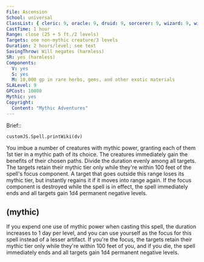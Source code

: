 ```yaml
---
File: Ascension
School: universal
ClassList: { cleric: 9, oracle: 9, druid: 9, sorcerer: 9, wizard: 9, witch: 9, psychic: 9 }
CastTime: 1 hour
Range: close (25 + 5 ft./2 levels)
Targets: one non-mythic creature/3 levels
Duration: 2 hours/level; see text
SavingThrow: Will negates (harmless)
SR: yes (harmless)
Components:
  V: yes
  S: yes
  M: 10,000 gp in rare herbs, gems, and other exotic materials
SLALevel: 9
GPCost: 10000
Mythic: yes
Copyright:
  Content: "Mythic Adventures"
---
```

Brief:: 

```dataviewjs
customJS.Spell.printWiki(dv)
```

You imbue a number of creatures with mythic power, granting each of them 1st tier in a mythic path of its choice. The creatures immediately gain the benefits of their chosen paths. Divide the duration evenly among all targets.  The targets retain their mythic tier only while they're within 100 feet of the spell's focus component. A target that goes outside this range loses its mythic tier, but instantly regains it if it moves into range again. If the focus component is destroyed while the spell is in effect, the spell immediately ends and all targets gain 1d4 permanent negative levels.


## (mythic)

If you expend one use of mythic power when casting this spell, the duration increases to 1 day per level, and you can use yourself as the focus for this spell instead of a lesser artifact. If you're the focus, the targets retain their mythic tier only while they're within 100 feet of you, and if you die, the spell immediately ends and all targets gain 1d4 permanent negative levels.

